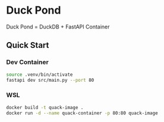 # Duck Pond
Duck Pond = DuckDB + FastAPI Container

## Quick Start
### Dev Container
```sh
source .venv/bin/activate
fastapi dev src/main.py --port 80
```
### WSL
```sh
docker build -t quack-image .
docker run -d --name quack-container -p 80:80 quack-image
```

